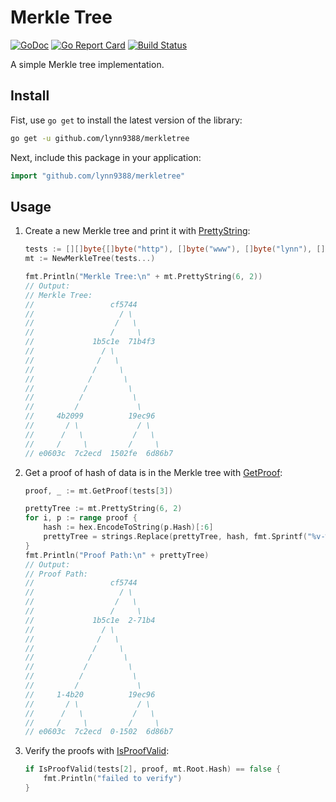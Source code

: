 # Merkle Tree

[![GoDoc](https://godoc.org/github.com/lynn9388/merkletree?status.svg)](https://godoc.org/github.com/lynn9388/merkletree)
[![Go Report Card](https://goreportcard.com/badge/github.com/lynn9388/merkletree)](https://goreportcard.com/report/github.com/lynn9388/merkletree)
[![Build Status](https://travis-ci.com/lynn9388/merkletree.svg?branch=master)](https://travis-ci.com/lynn9388/merkletree)

A simple Merkle tree implementation.

## Install

Fist, use `go get` to install the latest version of the library:

```sh
go get -u github.com/lynn9388/merkletree
```

Next, include this package in your application:

```go
import "github.com/lynn9388/merkletree"
```

## Usage

1. Create a new Merkle tree and print it with [PrettyString](https://godoc.org/github.com/lynn9388/merkletree#MerkleTree.PrettyString):

    ```go
    tests := [][]byte{[]byte("http"), []byte("www"), []byte("lynn"), []byte("9388"), []byte("com")}
    mt := NewMerkleTree(tests...)

    fmt.Println("Merkle Tree:\n" + mt.PrettyString(6, 2))
    // Output:
    // Merkle Tree:
    //                 cf5744
    //                   / \
    //                  /   \
    //                 /     \
    //             1b5c1e  71b4f3
    //               / \
    //              /   \
    //             /     \
    //            /       \
    //           /         \
    //          /           \
    //         /             \
    //     4b2099          19ec96
    //       / \             / \
    //      /   \           /   \
    //     /     \         /     \
    // e0603c  7c2ecd  1502fe  6d86b7
    ```

1. Get a proof of hash of data is in the Merkle tree with [GetProof](https://godoc.org/github.com/lynn9388/merkletree#MerkleTree.GetProof):

    ```go
    proof, _ := mt.GetProof(tests[3])

    prettyTree := mt.PrettyString(6, 2)
    for i, p := range proof {
        hash := hex.EncodeToString(p.Hash)[:6]
        prettyTree = strings.Replace(prettyTree, hash, fmt.Sprintf("%v-%v", i, hash[:4]), 1)
    }
    fmt.Println("Proof Path:\n" + prettyTree)
    // Output:
    // Proof Path:
    //                 cf5744
    //                   / \
    //                  /   \
    //                 /     \
    //             1b5c1e  2-71b4
    //               / \
    //              /   \
    //             /     \
    //            /       \
    //           /         \
    //          /           \
    //         /             \
    //     1-4b20          19ec96
    //       / \             / \
    //      /   \           /   \
    //     /     \         /     \
    // e0603c  7c2ecd  0-1502  6d86b7
    ```

1. Verify the proofs with [IsProofValid](https://godoc.org/github.com/lynn9388/merkletree#IsProofValid):

    ```go
    if IsProofValid(tests[2], proof, mt.Root.Hash) == false {
        fmt.Println("failed to verify")
    }
    ```
